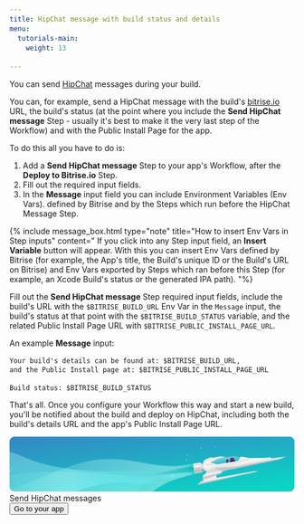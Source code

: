 ```yaml
---
title: HipChat message with build status and details
menu:
  tutorials-main:
    weight: 13

---
```

You can send [HipChat](https://www.hipchat.com/) messages during your build.

You can, for example, send a HipChat message with the build's [bitrise.io](https://www.bitrise.io) URL,
the build's status (at the point where you include the **Send HipChat message** Step - usually it's best to
make it the very last step of the Workflow) and with the Public Install Page for the app.

To do this all you have to do is:

1. Add a **Send HipChat message** Step to your app's Workflow, after the **Deploy to Bitrise.io** Step.
2. Fill out the required input fields.
3. In the **Message** input field you can include Environment Variables (Env Vars).
   defined by Bitrise and by the Steps which run before the HipChat Message Step.

{% include message_box.html type="note" title="How to insert Env Vars in Step inputs" content=" If you click into any Step input field, an **Insert Variable** button will appear. With this you can insert Env Vars defined by Bitrise (for example, the App's title, the Build's unique ID or the Build's URL on Bitrise) and Env Vars exported by Steps which ran before this Step (for example, an Xcode Build's status or the generated IPA path). "%}

Fill out the **Send HipChat message** Step required input fields, include the build's URL with the `$BITRISE_BUILD_URL` Env Var in the `Message` input, the build's status at that point with the `$BITRISE_BUILD_STATUS` variable, and the related Public Install Page URL with `$BITRISE_PUBLIC_INSTALL_PAGE_URL`.

An example **Message** input:

    Your build's details can be found at: $BITRISE_BUILD_URL,
    and the Public Install page at: $BITRISE_PUBLIC_INSTALL_PAGE_URL
    
    Build status: $BITRISE_BUILD_STATUS

That's all. Once you configure your Workflow this way and start a new build, you'll be notified about the build and deploy on HipChat,
including both the build's details URL and the app's Public Install Page URL.

<div class="banner">
<img src="/assets/images/banner-bg-888x170.png" style="border: none;">
<div class="deploy-text">Send HipChat messages</div>
<a target="_blank" href="https://app.bitrise.io/dashboard/builds"><button class="button">Go to your app</button></a>
</div>
